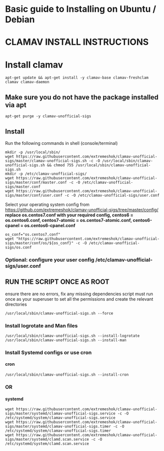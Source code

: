 # Basic guide to Installing on Ubuntu / Debian

# CLAMAV INSTALL INSTRUCTIONS
# Install clamav
```
apt-get update && apt-get install -y clamav-base clamav-freshclam clamav clamav-daemon
```

## Make sure you do not have the package installed via apt
```
apt-get purge -y clamav-unofficial-sigs
```

## Install
Run the following commands in shell (console/terminal)
```
mkdir -p /usr/local/sbin/
wget https://raw.githubusercontent.com/extremeshok/clamav-unofficial-sigs/master/clamav-unofficial-sigs.sh -c -O /usr/local/sbin/clamav-unofficial-sigs.sh && chmod 755 /usr/local/sbin/clamav-unofficial-sigs.sh
mkdir -p /etc/clamav-unofficial-sigs/
wget https://raw.githubusercontent.com/extremeshok/clamav-unofficial-sigs/master/conf/master.conf -c -O /etc/clamav-unofficial-sigs/master.conf
wget https://raw.githubusercontent.com/extremeshok/clamav-unofficial-sigs/master/conf/user.conf -c -O /etc/clamav-unofficial-sigs/user.conf
```
Select your operating system config from https://github.com/extremeshok/clamav-unofficial-sigs/tree/master/config/
**replace os.centos7.conf with your required config, centos6 = os.centos6.conf, centos7-atomic = os.centos7-atomic.conf, centos6-cpanel = os.centos6-cpanel.conf**
```
os_conf="os.centos7.conf"
wget "https://raw.githubusercontent.com/extremeshok/clamav-unofficial-sigs/master/conf/os/${os_conf}" -c -O /etc/clamav-unofficial-sigs/os.conf
```

### Optional: configure your user config /etc/clamav-unofficial-sigs/user.conf

## RUN THE SCRIPT ONCE AS ROOT
ensure there are no errors, fix any missing dependencies
script must run once as your superuser to set all the permissions and create the relevant directories
```
/usr/local/sbin/clamav-unofficial-sigs.sh --force
```

### Install logrotate and Man files
```
/usr/local/sbin/clamav-unofficial-sigs.sh --install-logrotate
/usr/local/sbin/clamav-unofficial-sigs.sh --install-man
```

### Install Systemd configs or use cron
#### cron
```
/usr/local/sbin/clamav-unofficial-sigs.sh --install-cron
```
### OR
#### systemd
```
wget https://raw.githubusercontent.com/extremeshok/clamav-unofficial-sigs/master/systemd/clamav-unofficial-sigs.service -c -O /etc/systemd/system/clamav-unofficial-sigs.service
wget https://raw.githubusercontent.com/extremeshok/clamav-unofficial-sigs/master/systemd/clamav-unofficial-sigs.timer -c -O /etc/systemd/system/clamav-unofficial-sigs.timer
wget https://raw.githubusercontent.com/extremeshok/clamav-unofficial-sigs/master/systemd/clamd.scan.service -c -O /etc/systemd/system/clamd.scan.service
```
